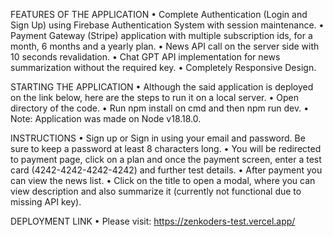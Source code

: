 FEATURES OF THE APPLICATION
• Complete Authentication (Login and Sign Up) using Firebase Authentication System with session maintenance.
• Payment Gateway (Stripe) application with multiple subscription ids, for a month, 6 months and a yearly plan.
• News API call on the server side with 10 seconds revalidation.
• Chat GPT API implementation for news summarization without the required key.
• Completely Responsive Design.

STARTING THE APPLICATION
• Although the said application is deployed on the link below, here are the steps to run it on a local server.
• Open directory of the code.
• Run npm install on cmd and then npm run dev.
• Note: Application was made on Node v18.18.0.

INSTRUCTIONS
• Sign up or Sign in using your email and password. Be sure to keep a password at least 8 characters long.
• You will be redirected to payment page, click on a plan and once the payment screen, enter a test card (4242-4242-4242-4242) and further test details.
• After payment you can view the news list.
• Click on the title to open a modal, where you can view description and also summarize it (currently not functional due to missing API key).

DEPLOYMENT LINK
• Please visit: https://zenkoders-test.vercel.app/
